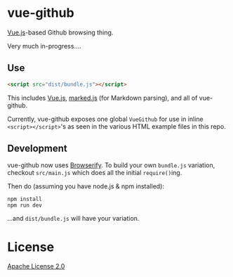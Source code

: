 # vue-github

[Vue.js](http://vuejs.org/)-based Github browsing thing.

Very much in-progress....

## Use

```html
<script src="dist/bundle.js"></script>
```

This includes [Vue.js](http://vuejs.org/),
[marked.js](https://github.com/chjj/marked) (for Markdown parsing),
and all of vue-github.

Currently, vue-github exposes one global `VueGithub` for use in inline
`<script></script>`'s as seen in the various HTML example files in this repo.

## Development

vue-github now uses [Browserify](http://browserify.org/). To build your own
`bundle.js` variation, checkout `src/main.js` which does all the initial
`require()`ing.

Then do (assuming you have node.js & npm installed):

```
npm install
npm run dev
```

...and `dist/bundle.js` will have your variation.

# License

[Apache License 2.0](http://apache.org/licenses/LICENSE-2.0)
